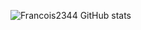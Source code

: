 ![Francois2344 GitHub stats](https://github-readme-stats.vercel.app/api?username=Francois2344&theme=synthwave)
